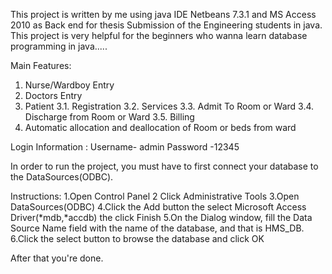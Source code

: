 

This project is written by me using java IDE Netbeans 7.3.1 and MS Access 2010 as Back end for
thesis Submission of the Engineering students in java.
This project is very helpful for the beginners who wanna learn database programming in java.....

Main Features:

1. Nurse/Wardboy Entry
2. Doctors Entry
3. Patient
3.1. Registration
3.2. Services
3.3. Admit To Room or Ward
3.4. Discharge from Room or Ward
3.5. Billing
4. Automatic allocation and deallocation of Room or beds from ward

Login Information :
Username- admin
Password -12345

In order to run the project, you must have to first connect your database to the DataSources(ODBC).

Instructions:
1.Open Control Panel
2 Click Administrative Tools
3.Open DataSources(ODBC)
4.Click the Add button the select Microsoft Access Driver(*mdb,*accdb) the click Finish
5.On the Dialog window, fill the Data Source Name field with the name of the database, and that is HMS_DB.
6.Click the select button to browse the database and click OK

After that you're done.